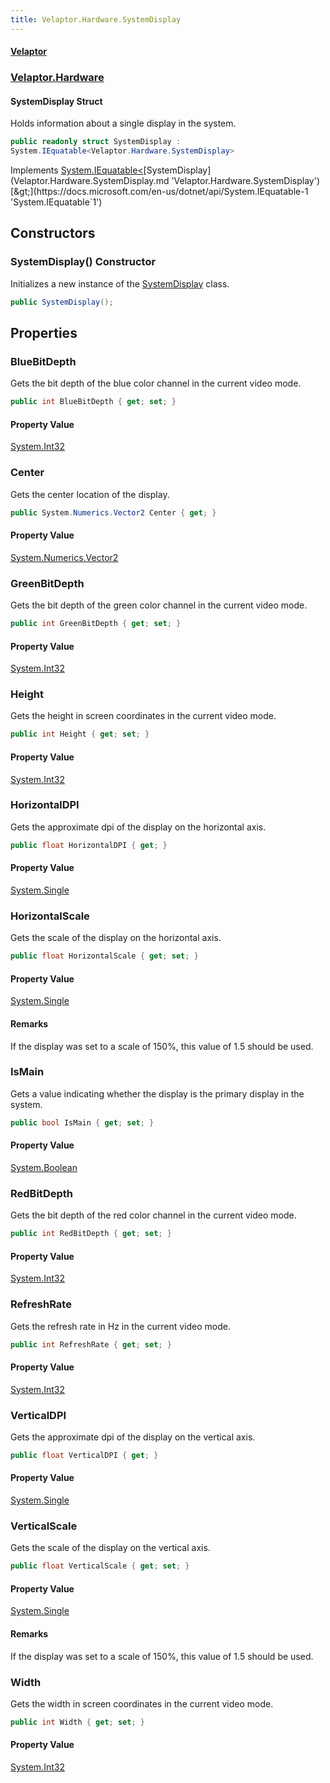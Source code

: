 ```yaml
---
title: Velaptor.Hardware.SystemDisplay
---
```


#### [Velaptor](Namespaces.md 'Velaptor Namespaces')
### [Velaptor.Hardware](Velaptor.Hardware.md 'Velaptor.Hardware')

#### SystemDisplay Struct

Holds information about a single display in the system.

```csharp
public readonly struct SystemDisplay :
System.IEquatable<Velaptor.Hardware.SystemDisplay>
```

Implements [System.IEquatable&lt;](https://docs.microsoft.com/en-us/dotnet/api/System.IEquatable-1 'System.IEquatable`1')[SystemDisplay](Velaptor.Hardware.SystemDisplay.md 'Velaptor.Hardware.SystemDisplay')[&gt;](https://docs.microsoft.com/en-us/dotnet/api/System.IEquatable-1 'System.IEquatable`1')
## Constructors

<a name='Velaptor.Hardware.SystemDisplay.SystemDisplay()'></a>

### SystemDisplay() Constructor

Initializes a new instance of the [SystemDisplay](Velaptor.Hardware.SystemDisplay.md 'Velaptor.Hardware.SystemDisplay') class.

```csharp
public SystemDisplay();
```
## Properties

<a name='Velaptor.Hardware.SystemDisplay.BlueBitDepth'></a>

### BlueBitDepth 

Gets the bit depth of the blue color channel in the current video mode.

```csharp
public int BlueBitDepth { get; set; }
```

#### Property Value
[System.Int32](https://docs.microsoft.com/en-us/dotnet/api/System.Int32 'System.Int32')

<a name='Velaptor.Hardware.SystemDisplay.Center'></a>

### Center 

Gets the center location of the display.

```csharp
public System.Numerics.Vector2 Center { get; }
```

#### Property Value
[System.Numerics.Vector2](https://docs.microsoft.com/en-us/dotnet/api/System.Numerics.Vector2 'System.Numerics.Vector2')

<a name='Velaptor.Hardware.SystemDisplay.GreenBitDepth'></a>

### GreenBitDepth 

Gets the bit depth of the green color channel in the current video mode.

```csharp
public int GreenBitDepth { get; set; }
```

#### Property Value
[System.Int32](https://docs.microsoft.com/en-us/dotnet/api/System.Int32 'System.Int32')

<a name='Velaptor.Hardware.SystemDisplay.Height'></a>

### Height 

Gets the height in screen coordinates in the current video mode.

```csharp
public int Height { get; set; }
```

#### Property Value
[System.Int32](https://docs.microsoft.com/en-us/dotnet/api/System.Int32 'System.Int32')

<a name='Velaptor.Hardware.SystemDisplay.HorizontalDPI'></a>

### HorizontalDPI 

Gets the approximate dpi of the display on the horizontal axis.

```csharp
public float HorizontalDPI { get; }
```

#### Property Value
[System.Single](https://docs.microsoft.com/en-us/dotnet/api/System.Single 'System.Single')

<a name='Velaptor.Hardware.SystemDisplay.HorizontalScale'></a>

### HorizontalScale 

Gets the scale of the display on the horizontal axis.

```csharp
public float HorizontalScale { get; set; }
```

#### Property Value
[System.Single](https://docs.microsoft.com/en-us/dotnet/api/System.Single 'System.Single')

#### Remarks
If the display was set to a scale of 150%, this value of 1.5 should be used.

<a name='Velaptor.Hardware.SystemDisplay.IsMain'></a>

### IsMain 

Gets a value indicating whether the display is the primary display in the system.

```csharp
public bool IsMain { get; set; }
```

#### Property Value
[System.Boolean](https://docs.microsoft.com/en-us/dotnet/api/System.Boolean 'System.Boolean')

<a name='Velaptor.Hardware.SystemDisplay.RedBitDepth'></a>

### RedBitDepth 

Gets the bit depth of the red color channel in the current video mode.

```csharp
public int RedBitDepth { get; set; }
```

#### Property Value
[System.Int32](https://docs.microsoft.com/en-us/dotnet/api/System.Int32 'System.Int32')

<a name='Velaptor.Hardware.SystemDisplay.RefreshRate'></a>

### RefreshRate 

Gets the refresh rate in Hz in the current video mode.

```csharp
public int RefreshRate { get; set; }
```

#### Property Value
[System.Int32](https://docs.microsoft.com/en-us/dotnet/api/System.Int32 'System.Int32')

<a name='Velaptor.Hardware.SystemDisplay.VerticalDPI'></a>

### VerticalDPI 

Gets the approximate dpi of the display on the vertical axis.

```csharp
public float VerticalDPI { get; }
```

#### Property Value
[System.Single](https://docs.microsoft.com/en-us/dotnet/api/System.Single 'System.Single')

<a name='Velaptor.Hardware.SystemDisplay.VerticalScale'></a>

### VerticalScale 

Gets the scale of the display on the vertical axis.

```csharp
public float VerticalScale { get; set; }
```

#### Property Value
[System.Single](https://docs.microsoft.com/en-us/dotnet/api/System.Single 'System.Single')

#### Remarks
If the display was set to a scale of 150%, this value of 1.5 should be used.

<a name='Velaptor.Hardware.SystemDisplay.Width'></a>

### Width 

Gets the width in screen coordinates in the current video mode.

```csharp
public int Width { get; set; }
```

#### Property Value
[System.Int32](https://docs.microsoft.com/en-us/dotnet/api/System.Int32 'System.Int32')
